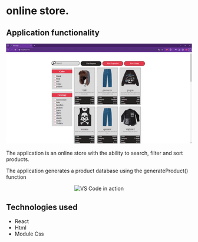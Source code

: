 # online store.

## Application functionality

<p align="center">
  <img alt="VS Code in action" src="./public/lamoda.gif">
</p>

The application is an online store with the ability to search, filter and sort
products.

The application generates a product database using the generateProduct() function

<p align="center">
  <img alt="VS Code in action" src="./public/lgenerateProductsCodeExample
.jpg">
</p>

## Technologies used

- React
- Html
- Module Css
